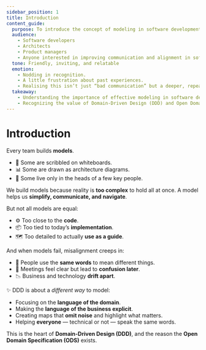 ```yaml
---
sidebar_position: 1
title: Introduction
content_guide: 
  purpose: To introduce the concept of modeling in software development, particularly in the context of Domain-Driven Design (DDD) and the Open Domain Specification (ODS).
  audience: 
    - Software developers
    - Architects
    - Product managers
    - Anyone interested in improving communication and alignment in software projects
  tone: Friendly, inviting, and relatable
  emotion:
    - Nodding in recognition.
    - A little frustration about past experiences.
    - Realising this isn’t just “bad communication” but a deeper, repeated problem.
  takeaway:
    - Understanding the importance of effective modeling in software development.
    - Recognizing the value of Domain-Driven Design (DDD) and Open Domain Specification (ODS) in creating shared understanding.
---
```


# Introduction

Every team builds **models**.

- 📝 Some are scribbled on whiteboards.
- 📊 Some are drawn as architecture diagrams.
- 🧠 Some live only in the heads of a few key people.

We build models because reality is **too complex** to hold all at once.
A model helps us **simplify, communicate, and navigate**.

But not all models are equal:

- ⚙️ Too close to the **code**.
- 📦 Too tied to today’s **implementation**.
- 🗺️ Too detailed to actually **use as a guide**.

And when models fail, misalignment creeps in:

- 🔀 People use the **same words** to mean different things.
- 💬 Meetings feel clear but lead to **confusion later**.
- 📉 Business and technology **drift apart**.

✨ DDD is about a *different way* to model:

* Focusing on the **language of the domain**.
* Making the **language of the business explicit**.
* Creating maps that **omit noise** and highlight what matters.
* Helping **everyone** — technical or not — speak the same words.

This is the heart of **Domain-Driven Design (DDD)**,
and the reason the **Open Domain Specification (ODS)** exists.